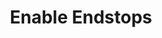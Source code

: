 ---
tag: m0120
codes:
- M120
title: Enable Endstops
long: Enable endstops.
notes: After this command endstops will be kept enabled when not homing. This may
  have side-effects if using `ABORT_ON_ENDSTOP_HIT_FEATURE_ENABLED`.
parameters: 
example: 
examples:
- pre: Enable endstops
  code: M120
---